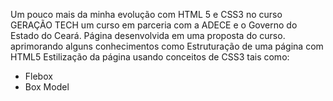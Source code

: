 Um pouco mais da minha evolução com HTML 5 e CSS3 no curso GERAÇÃO TECH um curso em parceria com a ADECE e o Governo do Estado do Ceará.
Página desenvolvida em uma proposta do curso.
aprimorando alguns conhecimentos como 
Estruturação de uma página com HTML5 
Estilização da página usando conceitos de CSS3 tais como:
- Flebox
- Box Model
